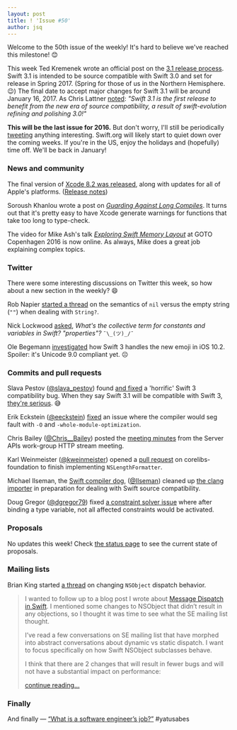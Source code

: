 ```yaml
---
layout: post
title: ! 'Issue #50'
author: jsq
---
```


Welcome to the 50th issue of the weekly! It's hard to believe we've reached this milestone! 😊

This week Ted Kremenek wrote an official post on the [3.1 release process](https://swift.org/blog/swift-3-1-release-process/). Swift 3.1 is intended to be source compatible with Swift 3.0 and set for release in Spring 2017. (Spring for those of us in the Northern Hemisphere. 😉) The final date to accept major changes for Swift 3.1 will be around January 16, 2017. As Chris Lattner [noted](https://twitter.com/clattner_llvm/status/807368728048324608): *"Swift 3.1 is the first release to benefit from the new era of source compatibility, a result of swift-evolution refining and polishing 3.0!"*

**This will be the last issue for 2016.** But don't worry, I'll still be periodically [tweeting](https://twitter.com/swiftlybrief) anything interesting. Swift.org will likely start to quiet down over the coming weeks. If you're in the US, enjoy the holidays and (hopefully) time off. We'll be back in January!

<!--excerpt-->

### News and community

The final version of [Xcode 8.2 was released](https://developer.apple.com/news/?id=12122016a), along with updates for all of Apple's platforms. ([Release notes](https://developer.apple.com/library/content/releasenotes/DeveloperTools/RN-Xcode/Introduction.html))

Soroush Khanlou wrote a post on [*Guarding Against Long Compiles*](http://khanlou.com/2016/12/guarding-against-long-compiles/). It turns out that it's pretty easy to have Xcode generate warnings for functions that take too long to type-check.

The video for Mike Ash's talk [*Exploring Swift Memory Layout*](https://realm.io/news/goto-mike-ash-exploring-swift-memory-layout/) at GOTO Copenhagen 2016 is now online. As always, Mike does a great job explaining complex topics.

### Twitter

There were some interesting discussions on Twitter this week, so how about a new section in the weekly? 😄

Rob Napier [started a thread](https://twitter.com/cocoaphony/status/808402924535762944) on the semantics of `nil` versus the empty string (`""`) when dealing with `String?`.

Nick Lockwood [asked](https://twitter.com/nicklockwood/status/808257898296000512), *What's the collective term for constants and variables in Swift? "properties"?* `¯\_(ツ)_/¯`

Ole Begemann [investigated](https://twitter.com/olebegemann/status/808687131543666688) how Swift 3 handles the new emoji in iOS 10.2. Spoiler: it's Unicode 9.0 compliant yet. ☹️

### Commits and pull requests

Slava Pestov ([@slava_pestov](https://twitter.com/slava_pestov)) found [and fixed](https://github.com/apple/swift/commit/30c4235193b64050f8110ef5598c7efb4501e0da) a 'horrific' Swift 3 compatibility bug. When they say Swift 3.1 will be compatible with Swift 3, [they're serious](https://twitter.com/jckarter/status/809134772786036736). 😅

Erik Eckstein ([@eeckstein](https://github.com/eeckstein)) [fixed](https://github.com/apple/swift/pull/6181) an issue where the compiler would seg fault with `-O` and `-whole-module-optimization`.

Chris Bailey ([@Chris__Bailey](https://twitter.com/Chris__Bailey)) posted the [meeting minutes](https://github.com/swift-server/work-group/pull/58) from the Server APIs work-group HTTP stream meeting.

Karl Weinmeister ([@kweinmeister](https://github.com/kweinmeister)) opened a [pull request](https://github.com/apple/swift-corelibs-foundation/pull/745) on corelibs-foundation to finish implementing `NSLengthFormatter`.

Michael Ilseman, the [Swift compiler dog](https://speakerdeck.com/ayanonagon/contributing-to-swift?slide=11), ([@Ilseman](https://twitter.com/Ilseman)) cleaned up [the clang importer](https://github.com/apple/swift/pull/6278) in preparation for dealing with Swift source compatibility.

Doug Gregor ([@dgregor79](https://twitter.com/dgregor79)) fixed [a constraint solver issue](https://github.com/apple/swift/pull/6294) where after binding a type variable, not all affected constraints would be activated.

### Proposals

No updates this week! Check [the status page](http://apple.github.io/swift-evolution/) to see the current state of proposals.

### Mailing lists

Brian King started [a thread](https://lists.swift.org/pipermail/swift-evolution/Week-of-Mon-20161212/029441.html) on changing `NSObject` dispatch behavior.

> I wanted to follow up to a blog post I wrote about [Message Dispatch in Swift](https://www.raizlabs.com/dev/2016/12/swift-method-dispatch). I mentioned some changes to NSObject that didn’t result in any objections, so I thought it was time to see what the SE mailing list thought.
>
> I’ve read a few conversations on SE mailing list that have morphed into abstract conversations about dynamic vs static dispatch. I want to focus specifically on how Swift NSObject subclasses behave.
>
> I think that there are 2 changes that will result in fewer bugs and
will not have a substantial impact on performance:
>
> [continue reading...](https://lists.swift.org/pipermail/swift-evolution/Week-of-Mon-20161212/029441.html)

### Finally

And finally &mdash; [“What is a software engineer’s job?”](https://twitter.com/NeoNacho/status/808775176863313920) #yatusabes
